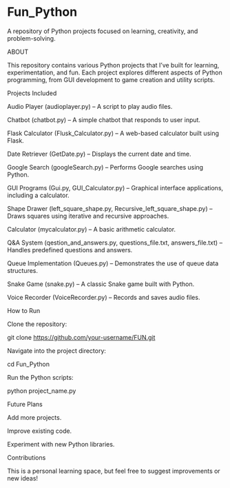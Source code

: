 # Fun_Python
A repository of Python projects focused on learning, creativity, and problem-solving.

ABOUT

This repository contains various Python projects that I’ve built for learning, experimentation, and fun. Each project explores different aspects of Python programming, from GUI development to game creation and utility scripts.

Projects Included

Audio Player (audioplayer.py) – A script to play audio files.

Chatbot (chatbot.py) – A simple chatbot that responds to user input.

Flask Calculator (Flusk_Calculator.py) – A web-based calculator built using Flask.

Date Retriever (GetDate.py) – Displays the current date and time.

Google Search (googleSearch.py) – Performs Google searches using Python.

GUI Programs (Gui.py, GUI_Calculator.py) – Graphical interface applications, including a calculator.

Shape Drawer (left_square_shape.py, Recursive_left_square_shape.py) – Draws squares using iterative and recursive approaches.

Calculator (mycalculator.py) – A basic arithmetic calculator.

Q&A System (qestion_and_answers.py, questions_file.txt, answers_file.txt) – Handles predefined questions and answers.

Queue Implementation (Queues.py) – Demonstrates the use of queue data structures.

Snake Game (snake.py) – A classic Snake game built with Python.

Voice Recorder (VoiceRecorder.py) – Records and saves audio files.

How to Run

Clone the repository:

git clone https://github.com/your-username/FUN.git  

Navigate into the project directory:

cd Fun_Python 

Run the Python scripts:

python project_name.py  

Future Plans

Add more projects.

Improve existing code.

Experiment with new Python libraries.

Contributions

This is a personal learning space, but feel free to suggest improvements or new ideas!
